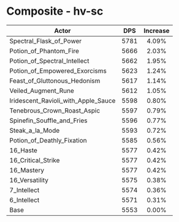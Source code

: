 # Composite - hv-sc
| Actor | DPS | Increase |
|---|:---:|:---:|
|Spectral_Flask_of_Power|5781|4.09%|
|Potion_of_Phantom_Fire|5666|2.03%|
|Potion_of_Spectral_Intellect|5662|1.95%|
|Potion_of_Empowered_Exorcisms|5623|1.24%|
|Feast_of_Gluttonous_Hedonism|5617|1.14%|
|Veiled_Augment_Rune|5612|1.05%|
|Iridescent_Ravioli_with_Apple_Sauce|5598|0.80%|
|Tenebrous_Crown_Roast_Aspic|5597|0.79%|
|Spinefin_Souffle_and_Fries|5596|0.77%|
|Steak_a_la_Mode|5593|0.72%|
|Potion_of_Deathly_Fixation|5585|0.56%|
|16_Haste|5577|0.42%|
|16_Critical_Strike|5577|0.42%|
|16_Mastery|5577|0.42%|
|16_Versatility|5575|0.38%|
|7_Intellect|5574|0.36%|
|6_Intellect|5571|0.31%|
|Base|5553|0.00%|
